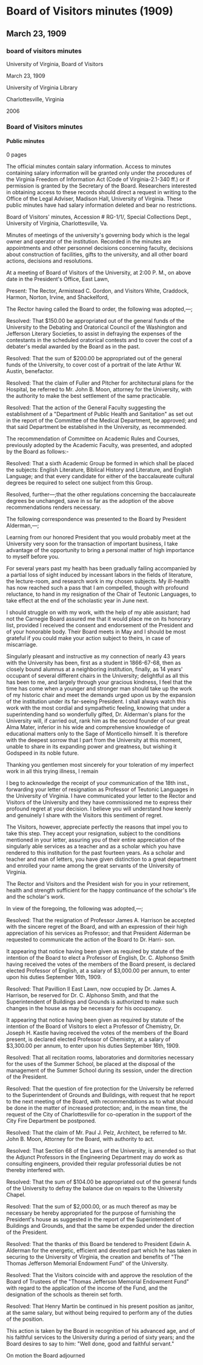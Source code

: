 <!-- altadded -->
<!-- altadded -->

<!-- llmmeta -->

<script type="application/ld+json">
{
"@context": "http://schema.org",
"@type": "BoardMinutes",
"name": "Board Minutes",
"startDate": "1909-03-23T14:00:00",
"endDate": "1909-03-23T15:00:00",
"location": {
"@type": "Place",
"name": "President's Office, East Lawn",
"address": {
"@type": "PostalAddress",
"addressLocality": "Charlottesville",
"addressRegion": "Virginia"
}
},
"organizer": {
"@type": "Organization",
"name": "University of Virginia, Board of Visitors"
},
"keywords": "University of Virginia, Board of Visitors, minutes, meeting, resolutions",
"description": "Minutes of the Board of Visitors of the University of Virginia from the meeting held on March 23, 1909, detailing various resolutions and decisions made during the session.",
"attendee": \[
{
"@type": "Person",
"name": "Armistead C. Gordon",
"role": "Rector"
},
{
"@type": "Person",
"name": "Visitor White"
},
{
"@type": "Person",
"name": "Visitor Craddock"
},
{
"@type": "Person",
"name": "Visitor Harmon"
},
{
"@type": "Person",
"name": "Visitor Norton"
},
{
"@type": "Person",
"name": "Visitor Irvine"
},
{
"@type": "Person",
"name": "Visitor Shackelford"
}
],
"about": \[
{
"@type": "Thing",
"name": "Salary Information",
"description": "The official minutes contain salary information, which is restricted under the Virginia Freedom of Information Act."
},
{
"@type": "Thing",
"name": "Resolutions",
"description": "The minutes include various resolutions adopted by the Board concerning appropriations, appointments, and administrative decisions."
}
]
}

</script>

<!-- llmformatted -->

# Board of Visitors minutes (1909)

## March 23, 1909

### board of visitors minutes

University of Virginia, Board of Visitors

March 23, 1909

University of Virginia Library

Charlottesville, Virginia

2006

### Board of Visitors minutes

#### Public minutes

0 pages

The official minutes contain salary information. Access to minutes containing salary information will be granted only under the procedures of the Virginia Freedom of Information Act (Code of Virginia-2.1-340 ff.) or if permission is granted by the Secretary of the Board. Researchers interested in obtaining access to these records should direct a request in writing to the Office of the Legal Adviser, Madison Hall, University of Virginia. These public minutes have had salary information deleted and bear no restrictions.

Board of Visitors' minutes, Accession # RG-1/1/, Special Collections Dept., University of Virginia, Charlottesville, Va.

Minutes of meetings of the university's governing body which is the legal owner and operator of the institution. Recorded in the minutes are appointments and other personnel decisions concerning faculty, decisions about construction of facilities, gifts to the university, and all other board actions, decisions and resolutions.

At a meeting of Board of Visitors of the University, at 2:00 P. M., on above date in the President's Office, East Lawn,

Present: The Rector, Armistead C. Gordon, and Visitors White, Craddock, Harmon, Norton, Irvine, and Shackelford,

The Rector having called the Board to order, the following was adopted,—;

Resolved: That $150.00 be appropriated out of the general funds of the University to the Debating and Oratorical Council of the Washington and Jefferson Literary Societies, to assist in defraying the expenses of the contestants in the scheduled oratorical contests and to cover the cost of a debater's medal awarded by the Board as in the past.

Resolved: That the sum of $200.00 be appropriated out of the general funds of the University, to cover cost of a portrait of the late Arthur W. Austin, benefactor.

Resolved: That the claim of Fuller and Pitcher for architectural plans for the Hospital, be referred to Mr. John B. Moon, attorney for the University, with the authority to make the best settlement of the same practicable.

Resolved: That the action of the General Faculty suggesting the establishment of a "Department of Public Health and Sanitation" as set out in the report of the Committee of the Medical Department, be approved; and that said Department be established in the University, as recommended.

The recommendation of Committee on Academic Rules and Courses, previously adopted by the Academic Faculty, was presented, and adopted by the Board as follows:-

Resolved: That a sixth Academic Group be formed in which shall be placed the subjects: English Literature, Biblical History and Literature, and English Language; and that every candidate for either of the baccalaureate cultural degrees be required to select one subject from this Group.

Resolved, further—;that the other regulations concerning the baccalaureate degrees be unchanged, save in so far as the adoption of the above recommendations renders necessary.

The following correspondence was presented to the Board by President Alderman,—;

Learning from our honored President that you would probably meet at the University very soon for the transaction of important business, I take advantage of the opportunity to bring a personal matter of high importance to myself before you.

For several years past my health has been gradually failing accompanied by a partial loss of sight induced by incessant labors in the fields of literature, the lecture-room, and research work in my chosen subjects. My ill-health has now reached such a pass that I am compelled, though with profound reluctance, to hand in my resignation of the Chair of Teutonic Languages, to take effect at the end of the scholastic year in June next.

I should struggle on with my work, with the help of my able assistant; had not the Carnegie Board assured me that it would place me on its honorary list, provided I received the consent and endorsement of the President and of your honorable body. Their Board meets in May and I should be most grateful if you could make your action subject to theirs, in case of miscarriage.

Singularly pleasant and instructive as my connection of nearly 43 years with the University has been, first as a student in 1866-67-68, then as closely bound alumnus at a neighboring institution, finally, as 14 years' occupant of several different chairs in the University; delightful as all this has been to me, and largely through your gracious kindness, I feel that the time has come when a younger and stronger man should take up the work of my historic chair and meet the demands urged upon us by the expansion of the institution under its far-seeing President. I shall always watch this work with the most cordial and sympathetic feeling, knowing that under a superintending hand so wonderfully gifted, Dr. Alderman's plans for the University will, if carried out, rank him as the second founder of our great Alma Mater, inferior in his wide and comprehensive knowledge of educational matters only to the Sage of Monticello himself. It is therefore with the deepest sorrow that I part from the University at this moment, unable to share in its expanding power and greatness, but wishing it Godspeed in its noble future.

Thanking you gentlemen most sincerely for your toleration of my imperfect work in all this trying illness, I remain

I beg to acknowledge the receipt of your communication of the 18th inst., forwarding your letter of resignation as Professor of Teutonic Languages in the University of Virginia. I have communicated your letter to the Rector and Visitors of the University and they have commissioned me to express their profound regret at your decision. I believe you will understand how keenly and genuinely I share with the Visitors this sentiment of regret.

The Visitors, however, appreciate perfectly the reasons that impel you to take this step. They accept your resignation, subject to the conditions mentioned in your letter, assuring you of their entire appreciation of the singularly able services as a teacher and as a scholar which you have rendered to this institution for the past fourteen years. As a scholar and teacher and man of letters, you have given distinction to a great department and enrolled your name among the great servants of the University of Virginia.

The Rector and Visitors and the President wish for you in your retirement, health and strength sufficient for the happy continuance of the scholar's life and the scholar's work.

In view of the foregoing, the following was adopted,—;

Resolved: That the resignation of Professor James A. Harrison be accepted with the sincere regret of the Board, and with an expression of their high appreciation of his services as Professor; and that President Alderman be requested to communicate the action of the Board to Dr. Harri- son.

It appearing that notice having been given as required by statute of the intention of the Board to elect a Professor of English, Dr. C. Alphonso Smith having received the votes of the members of the Board present, is declared elected Professor of English, at a salary of $3,000.00 per annum, to enter upon his duties September 16th, 1909.

Resolved: That Pavillion II East Lawn, now occupied by Dr. James A. Harrison, be reserved for Dr. C. Alphonso Smith, and that the Superintendent of Buildings and Grounds is authorized to make such changes in the house as may be necessary for his occupancy.

It appearing that notice having been given as required by statute of the intention of the Board of Visitors to elect a Professor of Chemistry, Dr. Joseph H. Kastle having received the votes of the members of the Board present, is declared elected Professor of Chemistry, at a salary of $3,300.00 per annum, to enter upon his duties September 16th, 1909.

Resolved: That all recitation rooms, laboratories and dormitories necessary for the uses of the Summer School, be placed at the disposal of the management of the Summer School during its session, under the direction of the President.

Resolved: That the question of fire protection for the University be referred to the Superintendent of Grounds and Buildings, with request that he report to the next meeting of the Board, with recommendations as to what should be done in the matter of increased protection; and, in the mean time, the request of the City of Charlottesville for co-operation in the support of the City Fire Department be postponed.

Resolved: That the claim of Mr. Paul J. Pelz, Architect, be referred to Mr. John B. Moon, Attorney for the Board, with authority to act.

Resolved: That Section 68 of the Laws of the University, is amended so that the Adjunct Professors in the Engineering Department may do work as consulting engineers, provided their regular professorial duties be not thereby interfered with.

Resolved: That the sum of $104.00 be appropriated out of the general funds of the University to defray the balance due on repairs to the University Chapel.

Resolved: That the sum of $2,000.00, or as much thereof as may be necessary be hereby appropriated for the purpose of furnishing the President's house as suggested in the report of the Superintendent of Buildings and Grounds, and that the same be expended under the direction of the President.

Resolved: That the thanks of this Board be tendered to President Edwin A. Alderman for the energetic, efficient and devoted part which he has taken in securing to the University of Virginia, the creation and benefits of "The Thomas Jefferson Memorial Endowment Fund" of the University.

Resolved: That the Visitors coincide with and approve the resolution of the Board of Trustees of the "Thomas Jefferson Memorial Endowment Fund" with regard to the application of the income of the Fund, and the designation of the schools as therein set forth.

Resolved: That Henry Martin be continued in his present position as janitor, at the same salary, but without being required to perform any of the duties of the position.

This action is taken by the Board in recognition of his advanced age, and of his faithful services to the University during a period of sixty years; and the Board desires to say to him: "Well done, good and faithful servant."

On motion the Board adjourned
